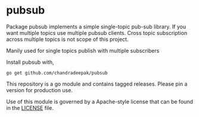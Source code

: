 # pubsub

Package pubsub implements a simple single-topic pub-sub library. 
If you want multiple topics use multiple pubsub clients. Cross topic subscription
 across multiple topics is not scope of this project. 

 Manily used for single topics publish with multiple subscribers

Install pubsub with,

    go get github.com/chandradeepak/pubsub

This repository is a go module and contains tagged releases. Please pin a
version for production use.

Use of this module is governed by a Apache-style license that can be found in the
[LICENSE](LICENSE) file.